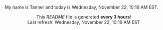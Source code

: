 My name is Tanner and today is Wednesday, November 22, 10:16 AM EST.

<p align="center">This <i>README</i> file is generated <b>every 3 hours</b>!</br>Last refresh: Wednesday, November 22, 10:16 AM EST<br /></p>
